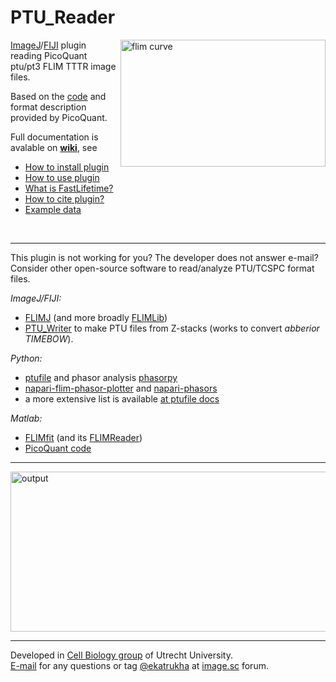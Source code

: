 # PTU_Reader


<img width="328" height="203" align=right alt="flim curve" src="https://github.com/user-attachments/assets/2c4ec7b0-de0d-4198-867d-241c56f33500" />   

[ImageJ](https://imagej.nih.gov/ij/)/[FIJI](http://fiji.sc/) plugin reading PicoQuant ptu/pt3 FLIM TTTR image files.  

Based on the [code](https://github.com/PicoQuant/PicoQuant-Time-Tagged-File-Format-Demos) and format description provided by PicoQuant.   

Full documentation is avalable on **[wiki](https://github.com/UU-cellbiology/PTU_Reader/wiki)**, see
* [How to install plugin](https://github.com/UU-cellbiology/PTU_Reader/wiki/How-to-install-plugin)
* [How to use plugin](https://github.com/UU-cellbiology/PTU_Reader/wiki/How-to-use-plugin)
* [What is FastLifetime?](https://github.com/UU-cellbiology/PTU_Reader/wiki/What-is-FastLifetime%3F)
* [How to cite plugin?](https://github.com/UU-cellbiology/PTU_Reader/wiki/How-to-cite-plugin%3F)
* [Example data](https://github.com/UU-cellbiology/PTU_Reader/wiki/Example-data)
<br />

***

This plugin is not working for you? The developer does not answer e-mail?    
Consider other open-source software to read/analyze PTU/TCSPC format files.   

_ImageJ/FIJI:_  
- [FLIMJ](https://imagej.net/plugins/flimj/) (and more broadly [FLIMLib](https://flimlib.github.io/))  
- [PTU_Writer](https://github.com/ekatrukha/PTU_Writer) to make PTU files from Z-stacks (works to convert _abberior TIMEBOW_). 

_Python:_   
- [ptufile](https://github.com/cgohlke/ptufile) and phasor analysis [phasorpy](https://www.phasorpy.org/)
- [napari-flim-phasor-plotter](https://github.com/zoccoler/napari-flim-phasor-plotter) and [napari-phasors](https://github.com/napari-phasors/napari-phasors)
- a more extensive list is available [at ptufile docs](https://github.com/cgohlke/ptufile?tab=readme-ov-file#notes)  

_Matlab:_  
- [FLIMfit](https://github.com/flimfit/FLIMfit) (and its [FLIMReader](https://github.com/flimfit/FlimReader))
- [PicoQuant code](https://github.com/PicoQuant/PicoQuant-Time-Tagged-File-Format-Demos)

***
  
<img width="768" height="256" alt="output" src="https://github.com/user-attachments/assets/696f5bb1-e7cb-4072-9e4d-85824306558e" /> 

----------

Developed in <a href="http://cellbiology.science.uu.nl/">Cell Biology group</a> of Utrecht University.  
<a href="mailto:katpyxa@gmail.com">E-mail</a> for any questions or tag <a href="https://forum.image.sc/u/ekatrukha/summary">@ekatrukha</a> at <a href="https://forum.image.sc/">image.sc</a> forum.

